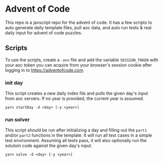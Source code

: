 # Advent of Code
This repo is a javscript repo for the advent of code. It has a few scripts to auto generate daily template files, pull aoc data, and auto run tests & real daily input for advent of code puzzles.

## Scripts
To use the scripts, create a `.env` file and add the variable `SESSION_TOKEN` with your aoc token you can acquire from your browser's session cookie after logging in to https://adventofcode.com

### init day
This script creates a new daily index file and pulls the given day's input from aoc servers. If no year is provided, the current year is assumed.
```
yarn startDay -d <day> [-y <year>]
```

### run solver
This script should be run after initializing a day and filling out the `part1` and/or `part2` functions in the template. It will run all test cases in a simple test environment. Assuming all tests pass, it will also optionally run the solutoin code against the given day's input.
```
yarn solve -d <day> [-y <year>]
```
